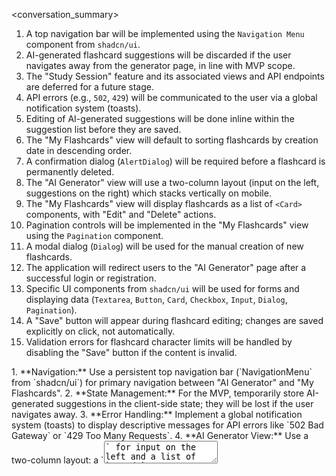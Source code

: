 <conversation_summary>
<decisions>
1. A top navigation bar will be implemented using the `Navigation Menu` component from `shadcn/ui`.
2. AI-generated flashcard suggestions will be discarded if the user navigates away from the generator page, in line with MVP scope.
3. The "Study Session" feature and its associated views and API endpoints are deferred for a future stage.
4. API errors (e.g., `502`, `429`) will be communicated to the user via a global notification system (toasts).
5. Editing of AI-generated suggestions will be done inline within the suggestion list before they are saved.
6. The "My Flashcards" view will default to sorting flashcards by creation date in descending order.
7. A confirmation dialog (`AlertDialog`) will be required before a flashcard is permanently deleted.
8. The "AI Generator" view will use a two-column layout (input on the left, suggestions on the right) which stacks vertically on mobile.
9. The "My Flashcards" view will display flashcards as a list of `<Card>` components, with "Edit" and "Delete" actions.
10. Pagination controls will be implemented in the "My Flashcards" view using the `Pagination` component.
11. A modal dialog (`Dialog`) will be used for the manual creation of new flashcards.
12. The application will redirect users to the "AI Generator" page after a successful login or registration.
13. Specific UI components from `shadcn/ui` will be used for forms and displaying data (`Textarea`, `Button`, `Card`, `Checkbox`, `Input`, `Dialog`, `Pagination`).
14. A "Save" button will appear during flashcard editing; changes are saved explicitly on click, not automatically.
15. Validation errors for flashcard character limits will be handled by disabling the "Save" button if the content is invalid.
</decisions>
<matched_recommendations>
1. **Navigation:** Use a persistent top navigation bar (`NavigationMenu` from `shadcn/ui`) for primary navigation between "AI Generator" and "My Flashcards".
2. **State Management:** For the MVP, temporarily store AI-generated suggestions in the client-side state; they will be lost if the user navigates away.
3. **Error Handling:** Implement a global notification system (toasts) to display descriptive messages for API errors like `502 Bad Gateway` or `429 Too Many Requests`.
4. **AI Generator View:** Use a two-column layout: a `<Textarea>` for input on the left and a list of `<Card>` components for suggestions on the right. Allow inline editing of suggestions using `<Input>` fields within each card.
5. **My Flashcards View:** Display flashcards as a list of `<Card>` components. Each card should have "Edit" and "Delete" buttons. Use the `Pagination` component to handle navigation between pages of flashcards.
6. **CRUD Operations:**
   - Use a `Dialog` for the manual creation form.
   - For editing, replace the "Edit" button with "Save" and "Cancel" buttons, triggering the `PATCH` request only on "Save".
   - Use an `AlertDialog` to confirm deletion before sending a `DELETE` request.
   - For batch creation, use a "Save Selected" button that shows a loading state and provides feedback via toast notifications.
7. **User Flow:** After login/registration, redirect the user to the "AI Generator" page to encourage immediate engagement.
8. **Responsiveness:** The top navigation should collapse into a "hamburger" menu on mobile. Two-column layouts should stack vertically.
9. **Empty States:** Display user-friendly messages and calls-to-action when there is no data to show (e.g., no flashcards created, no AI suggestions generated).
10. **Validation:** Provide real-time feedback for input validation by disabling the "Save" button if character limits (1-1000) are not met.
</matched_recommendations>
<ui_architecture_planning_summary>
The UI architecture for the 10x-cards MVP will be built using Astro with React for interactive islands, and styled with Tailwind CSS leveraging the `shadcn/ui` component library.

**Key Views and User Flows:**
- **Navigation:** A top navigation bar will provide access to the two primary views: "AI Generator" and "My Flashcards".
- **Authentication:** Standard Login and Registration pages will be created. After authenticating, users are redirected to the "AI Generator".
- **AI Generator (`/generate`):** This view will feature a two-column layout with a text area for input and a list for AI-generated suggestions. Users can edit suggestions inline, select them, and save them in a batch. Suggestions are not persisted if the user navigates away.
- **My Flashcards (`/flashcards`):** This view will display a paginated list of the user's flashcards. Users can create new cards via a modal, edit existing cards inline, and delete cards (with confirmation).

**API Integration and State Management:**
- The UI will interact with the defined REST API for all data operations.
- **`POST /api/ai/generate`:** Used by the AI Generator to get suggestions.
- **`POST /api/flashcards/batch`:** Used to save selected AI suggestions.
- **`GET /api/flashcards`:** Fetches cards for the "My Flashcards" view, with client-side controls for pagination.
- **`POST /api/flashcards`:** Creates a single manual flashcard.
- **`PATCH /api/flashcards/:id`:** Updates an existing flashcard.
- **`DELETE /api/flashcards/:id`:** Deletes a flashcard.
- Client-side state will be managed within React components. For the MVP, complex state management libraries are not required.

**Responsiveness and Feedback:**
- The application will be responsive, with layouts adapting to mobile screen sizes (e.g., stacked columns, hamburger menu).
- User feedback is critical: loading states on buttons, toast notifications for API success/error, and clear empty-state messages will be implemented.
- Form validation will provide real-time feedback by disabling submission buttons if constraints are not met.
</ui_architecture_planning_summary>
<unresolved_issues>
- **Study Session:** The entire "Study Session" feature, including the view and necessary API endpoints (`GET /api/study/due`, `POST /api/study/review/:id`), is deferred.
- **Authentication State Management:** The specific implementation details for handling JWTs and managing user sessions with Supabase helpers were deferred.
- **User Settings:** The user settings page, including the "Log Out" functionality and the "Delete Account" option, was deferred.
- **Loading Indicators:** A general strategy for indicating when data is being fetched (e.g., skeleton loaders for card lists) was not decided upon.
- **Login/Registration Page Structure:** The detailed component structure for the Login and Registration pages was deferred.
</unresolved_issues>
</conversation_summary>
